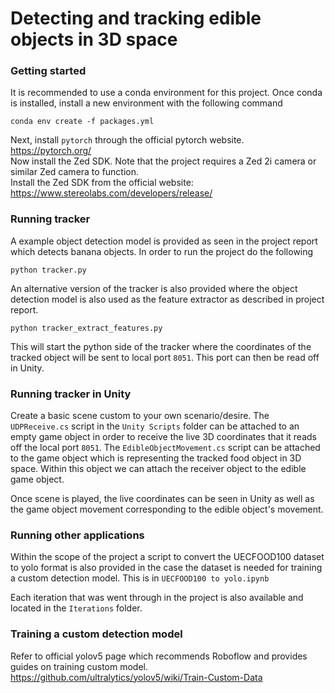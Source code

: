 # Detecting and tracking edible objects in 3D space

### Getting started
It is recommended to use a conda environment for this project. Once conda is installed, install a new environment with the following command
```
conda env create -f packages.yml
```
Next, install `pytorch` through the official pytorch website. https://pytorch.org/ \
Now install the Zed SDK. Note that the project requires a Zed 2i camera or similar Zed camera to function. \
Install the Zed SDK from the official website: https://www.stereolabs.com/developers/release/

### Running tracker
A example object detection model is provided as seen in the project report which detects banana objects. In order to run the project do the following
```
python tracker.py
```
An alternative version of the tracker is also provided where the object detection model is also used as the feature extractor as described in project report.
```
python tracker_extract_features.py
```
This will start the python side of the tracker where the coordinates of the tracked object will be sent to local port `8051`. This port can then be read off in Unity.

### Running tracker in Unity
Create a basic scene custom to your own scenario/desire. The `UDPReceive.cs` script in the `Unity Scripts` folder can be attached to an empty game object in order to receive the live 3D coordinates that it reads off the local port `8051`. The `EdibleObjectMovement.cs` script can be attached to the game object which is representing the tracked food object in 3D space. Within this object we can attach the receiver object to the edible game object.

Once scene is played, the live coordinates can be seen in Unity as well as the game object movement corresponding to the edible object's movement.

### Running other applications
Within the scope of the project a script to convert the UECFOOD100 dataset to yolo format is also provided in the case the dataset is needed for training a custom detection model. This is in `UECFOOD100 to yolo.ipynb`

Each iteration that was went through in the project is also available and located in the `Iterations` folder.

### Training a custom detection model
Refer to official yolov5 page which recommends Roboflow and provides guides on training custom model.
https://github.com/ultralytics/yolov5/wiki/Train-Custom-Data
